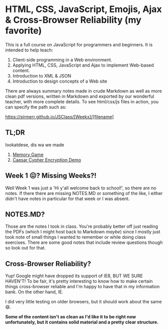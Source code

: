 # HTML, CSS, JavaScript, Emojis, Ajax & Cross-Browser Reliability (my favorite)

This is a full course on JavaScript for programmers and beginners. It is intended to help teach:

1. Client-side programming in a Web environment. 
2. Applying HTML, CSS, JavaScript and Ajax to implement Web-based content.
3. Introduction to XML & JSON
4. Introduction to design concepts of a Web site

There are always summary notes made in crude Markdown as well as more clean pdf versions, written in Markdown and exported by our wonderful teacher, with more complete details. To see html/css/js
files in action, you can specify the path such as:

https://sirmerr.github.io/JSClass/[Weekx]/[filename]

## TL;DR

lookatdese, dis wa we made

1. [Memory Game](https://github.com/sirMerr/JSClass/blob/master/Projects/Memory%20Game/index.html)
2. [Caesar Cypher Encryption Demo](https://sirmerr.github.io/JSClass/Projects/Project2/index.html)

## Week 1 😖? Missing Weeks?!

Well Week 1 was just a 'Hi y'all welcome back to school!', so there are no notes. If there there are missing NOTES.MD or something of the like, I either didn't have notes in particular for that week or I was absent.

## NOTES.MD?

Those are the notes I took in class. You're probably better off just reading the PDFs (which I might host back to Markdown *maybe*) since I mostly just took note of small things I wanted to remember or while doing class exercises. There are some good notes that include review questions though so look out for that. 

## Cross-Browser Reliability?
Yup! Google might have dropped its support of IE8, BUT WE SURE HAVEN'T! To be fair, it's pretty interesting to know how to make certain things cross-browser reliable and I'm happy to have that in my information bank. On the other hand, IE.

I did very little testing on older browsers, but it should work about the same 😄.

**Some of the content isn't as clean as I'd like it to be right now unfortunately, but it contains solid material and a pretty clear structure.**
